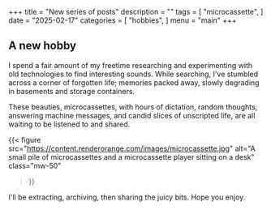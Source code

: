 +++
title = "New series of posts"
description = ""
tags = [
    "microcassette",
]
date = "2025-02-17"
categories = [
    "hobbies",
]
menu = "main"
+++

## A new hobby

I spend a fair amount of my freetime researching and experimenting with old technologies to find interesting sounds.  While searching, I've stumbled across a corner of forgotten life; memories packed away, slowly degrading in basements and storage containers.

These beauties, microcassettes, with hours of dictation, random thoughts, answering machine messages, and candid slices of unscripted life, are all waiting to be listened to and shared.

{{< figure
    src="https://content.renderorange.com/images/microcassette.jpg"
    alt="A small pile of microcassettes and a microcassette player sitting on a desk"
    class="mw-50"
>}}

I'll be extracting, archiving, then sharing the juicy bits.  Hope you enjoy.
